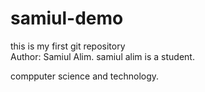 # samiul-demo
this is my first git repository
<br>
Author: Samiul Alim. samiul alim is a student.<p>compputer science and technology.</p>